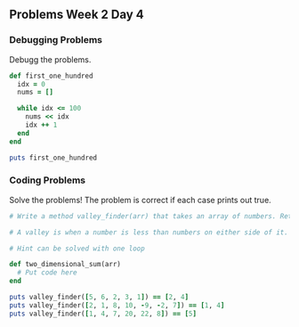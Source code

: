 ## Problems Week 2 Day 4

### Debugging Problems

Debugg the problems.

```ruby
def first_one_hundred
  idx = 0
  nums = []

  while idx <= 100
    nums << idx
    idx ++ 1
  end
end

puts first_one_hundred
```


### Coding Problems

Solve the problems! The problem is correct if each case prints out true.

```ruby
# Write a method valley_finder(arr) that takes an array of numbers. Return an array of valley indexes.

# A valley is when a number is less than numbers on either side of it. If the number is the first number it's less than the number on it's right. If the number is the last number it's less than the number on it's left.

# Hint can be solved with one loop

def two_dimensional_sum(arr)
  # Put code here
end

puts valley_finder([5, 6, 2, 3, 1]) == [2, 4]
puts valley_finder([2, 1, 8, 10, -9, -2, 7]) == [1, 4]
puts valley_finder([1, 4, 7, 20, 22, 8]) == [5]
```
